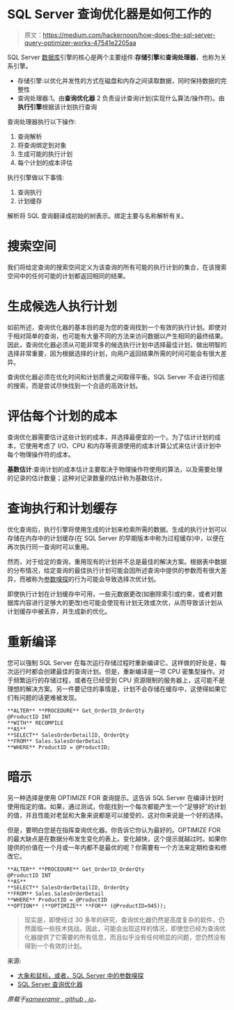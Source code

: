 # SQL Server 查询优化器是如何工作的

> 原文：<https://medium.com/hackernoon/how-does-the-sql-server-query-optimizer-works-47541e2205aa>

SQL Server [数据库](https://hackernoon.com/tagged/database)引擎的核心是两个主要组件:**存储引擎**和**查询处理器**，也称为关系引擎。

*   存储引擎:以优化并发性的方式在磁盘和内存之间读取数据，同时保持数据的完整性
*   查询处理器:1。由**查询优化器** 2 负责设计查询计划(实现什么算法/操作符)。由**执行引擎**根据该计划执行查询

查询处理器执行以下操作:

1.  查询解析
2.  将查询绑定到对象
3.  生成可能的执行计划
4.  每个计划的成本评估

执行引擎做以下事情:

1.  查询执行
2.  计划缓存

解析将 SQL 查询翻译成初始的树表示。绑定主要与名称解析有关。

# 搜索空间

我们将给定查询的搜索空间定义为该查询的所有可能的执行计划的集合，在该搜索空间中的任何可能的计划都返回相同的结果。

# 生成候选人执行计划

如前所述，查询优化器的基本目的是为您的查询找到一个有效的执行计划。即使对于相对简单的查询，也可能有大量不同的方法来访问数据以产生相同的最终结果。因此，查询优化器必须从可能非常多的候选执行计划中选择最佳计划，做出明智的选择非常重要，因为根据选择的计划，向用户返回结果所需的时间可能会有很大差异。

查询优化器必须在优化时间和计划质量之间取得平衡。SQL Server 不会进行彻底的搜索，而是尝试尽快找到一个合适的高效计划。

# 评估每个计划的成本

查询优化器需要估计这些计划的成本，并选择最便宜的一个。为了估计计划的成本，它使用考虑了 I/O、CPU 和内存等资源使用的成本计算公式来估计该计划中每个物理操作符的成本。

**基数估计**:查询计划的成本估计主要取决于物理操作符使用的算法，以及需要处理的记录的估计数量；这种对记录数量的估计称为基数估计。

# 查询执行和计划缓存

优化查询后，执行引擎将使用生成的计划来检索所需的数据。生成的执行计划可以存储在内存中的计划缓存(在 SQL Server 的早期版本中称为过程缓存)中，以便在再次执行同一查询时可以重用。

然而，对于给定的查询，重用现有的计划并不总是最佳的解决方案。根据表中数据的分布情况，给定查询的最佳执行计划可能会因所述查询中提供的参数而有很大差异，而被称为[参数嗅探](https://www.brentozar.com/archive/2013/06/the-elephant-and-the-mouse-or-parameter-sniffing-in-sql-server/)的行为可能会导致选择次优计划。

即使执行计划在计划缓存中可用，一些元数据更改(如删除索引或约束，或者对数据库内容进行足够大的更改)也可能会使现有计划无效或次优，从而导致该计划从计划缓存中被丢弃，并生成新的优化。

# 重新编译

您可以强制 SQL Server 在每次运行存储过程时重新编译它。这样做的好处是，每次运行时都会创建最佳的查询计划。但是，重新编译是一项 CPU 密集型操作。对于频繁运行的存储过程，或者在已经受到 CPU 资源限制的服务器上，这可能不是理想的解决方案。另一件要记住的事情是，计划不会存储在缓存中，这使得如果它们有问题的话更难被发现。

```
**ALTER** **PROCEDURE** Get_OrderID_OrderQty
@ProductID INT
**WITH** RECOMPILE
**AS**
**SELECT** SalesOrderDetailID, OrderQty
**FROM** Sales.SalesOrderDetail
**WHERE** ProductID = @ProductID;
```

# 暗示

另一种选择是使用 OPTIMIZE FOR 查询提示。这告诉 SQL Server 在编译计划时使用指定的值。如果，通过测试，你能找到一个每次都能产生一个“足够好”的计划的值，并且性能对老鼠和大象来说都是可以接受的，这对你来说是一个好的选择。

但是，要明白您是在指挥查询优化器。你告诉它你认为最好的。OPTIMIZE FOR 的最大缺点是在数据分布发生变化的表上。变化越快，这个提示就越过时。如果你提供的价值在一个月或一年内都不是最优的呢？你需要有一个方法来定期检查和修改它。

```
**ALTER** **PROCEDURE** Get_OrderID_OrderQty
@ProductID INT
**AS**
**SELECT** SalesOrderDetailID, OrderQty
**FROM** Sales.SalesOrderDetail
**WHERE** ProductID = @ProductID
**OPTION** (**OPTIMIZE** **FOR** (@ProductID=945));
```

> 现实是，即使经过 30 多年的研究，查询优化器仍然是高度复杂的软件，仍然面临一些技术挑战。因此，可能会出现这样的情况，即使您已经为查询优化器提供了它需要的所有信息，而且似乎没有任何明显的问题，您仍然没有得到一个有效的计划。

来源:

*   [大象和鼠标，或者，SQL Server 中的参数嗅探](https://www.brentozar.com/archive/2013/06/the-elephant-and-the-mouse-or-parameter-sniffing-in-sql-server/)
*   [SQL Server 查询优化器](https://www.simple-talk.com/sql/sql-training/the-sql-server-query-optimizer/)

*原载于*[*xameeramir . github . io*](http://xameeramir.github.io/How-SQL-Server-Query-Optimizer-Works/)*。*